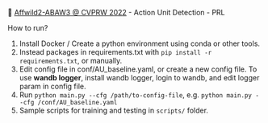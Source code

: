 

:3rd_place_medal: [Affwild2-ABAW3 @ CVPRW 2022](https://ibug.doc.ic.ac.uk/resources/cvpr-2022-3rd-abaw/) - Action Unit Detection - PRL

How to run?
1. Install Docker / Create a python environment using conda or other tools.
2. Instead packages in requirements.txt with `pip install -r requirements.txt`, or manually.
3. Edit config file in conf/AU_baseline.yaml, or create a new config file. To use **wandb logger**, install wandb logger, login to wandb, and edit logger param in config file.
4. Run `python main.py --cfg /path/to-config-file`, e.g. `python main.py --cfg /conf/AU_baseline.yaml`
5. Sample scripts for training and testing in `scripts/` folder.

